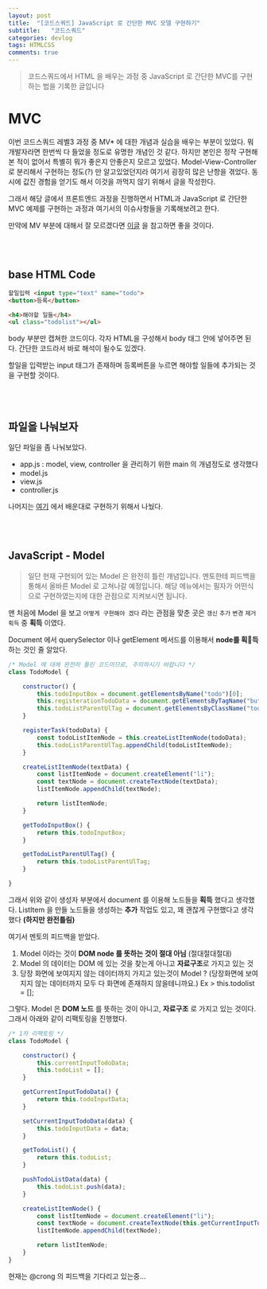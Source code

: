 ```yaml
---
layout: post
title:  "[코드스쿼드] JavaScript 로 간단한 MVC 모델 구현하기"
subtitle:   "코드스쿼드"
categories: devlog
tags: HTMLCSS
comments: true
---
```


> 코드스쿼드에서  HTML 을 배우는 과정 중 JavaScript 로 간단한 MVC를 구현하는 법을 기록한 글입니다

# MVC

이번 코드스쿼드 레벨3 과정 중 MV* 에 대한 개념과 실습을 배우는 부분이 있었다. 뭐 개발자라면 한번씩 다 들었을 정도로 유명한 개념인 것 같다. 하지만 본인은 정작 구현해본 적이 없어서 특별히 뭐가 좋은지 안좋은지 모르고 있었다. Model-View-Controller 로 분리해서 구현하는 정도(?) 만 알고있었던지라 여기서 굉장히 많은 난항을 겪었다. 동시에 값진 경험을 얻기도 해서 이것을 까먹지 않기 위해서 글을 작성한다.

그래서 해당 글에서 프론트엔드 과정을 진행하면서 HTML과 JavaScript 로 간단한 MVC 예제를 구현하는 과정과 여기서의 이슈사항들을 기록해보려고 한다.

만약에 MV 부분에 대해서 잘 모르겠다면 [이글](https://antaehyeon.github.io/devlog/2018/07/14/%EC%BD%94%EB%93%9C%EC%8A%A4%EC%BF%BC%EB%93%9C-MV%EC%97%AD%ED%95%A0%EB%82%98%EB%88%84%EA%B8%B0/) 을 참고하면 좋을 것이다.

<br/>

<br/>

## base HTML Code

```html
할일입력 <input type="text" name="todo">
<button>등록</button>

<h4>해야할 일들</h4>
<ul class="todolist"></ul>
```

body 부분만 캡쳐한 코드이다. 각자 HTML을 구성해서 body 태그 안에 넣어주면 된다. 간단한 코드라서 바로 해석이 될수도 있겠다.

할일을 입력받는 input 태그가 존재하며 등록버튼을 누르면 해야할 일들에 추가되는 것을 구현할 것이다.

<br/>

<br/>

## 파일을 나눠보자

일단 파일을 좀 나눠보았다. 

- app.js : model, view, controller 을 관리하기 위한 main 의 개념정도로 생각했다
- model.js
- view.js
- controller.js

나머지는 [여기](https://antaehyeon.github.io/devlog/2018/07/14/%EC%BD%94%EB%93%9C%EC%8A%A4%EC%BF%BC%EB%93%9C-MV%EC%97%AD%ED%95%A0%EB%82%98%EB%88%84%EA%B8%B0/) 에서 배운대로 구현하기 위해서 나눴다.

<br/>

<br/>

## JavaScript - Model

> 일단 현재 구현되어 있는 Model 은 완전히 틀린 개념입니다. 멘토한테 피드백을 통해서 올바른 Model 로 고쳐나갈 예정입니다. 해당 메뉴에서는 필자가 어떤식으로 구현하였는지에 대한 관점으로 지켜보시면 됩니다.

맨 처음에 Model 을 보고 `어떻게 구현해야 겠다` 라는 관점을 맞춘 곳은 `갱신` `추가` `변경` `제거` `획득` 중 **획득** 이였다.

Document 에서 querySelector 이나 getElement 메서드를 이용해서 **node를 획득** 하는 것인 줄 알았다.

```javascript
/* Model 에 대해 완전히 틀린 코드이므로, 주의하시기 바랍니다 */
class TodoModel {

    constructor() {
        this.todoInputBox = document.getElementsByName("todo")[0];
        this.registerationTodoData = document.getElementsByTagName("button");
        this.todoListParentUlTag = document.getElementsByClassName("todolist")[0];
    }

    registerTask(todoData) {
        const todoListItemNode = this.createListItemNode(todoData);
        this.todoListParentUlTag.appendChild(todoListItemNode);
    }

    createListItemNode(textData) {
        const listItemNode = document.createElement("li");
        const textNode = document.createTextNode(textData);
        listItemNode.appendChild(textNode);

        return listItemNode;
    }

    getTodoInputBox() {
        return this.todoInputBox;
    }

    getTodoListParentUlTag() {
        return this.todoListParentUlTag;
    }

}
```

그래서 위와 같이 생성자 부분에서 document 를 이용해 노드들을 **획득** 했다고 생각했다. ListItem 을 만들 노드들을 생성하는 **추가** 작업도 있고, 꽤 괜찮게 구현했다고 생각했다 **(하지만 완전틀림)**

여기서 멘토의 피드백을 받았다.

1. Model 이라는 것이 **DOM node 를 뜻하는 것이 절대 아님** (절대절대절대)
2. Model 의 데이터는 DOM 에 있는 것을 찾는게 아니고 **자료구조**로 가지고 있는 것
3. 당장 화면에 보여지지 않는 데이터까지 가지고 있는것이 Model ? (당장화면에 보여지지 않는 데이터까지 모두 다 화면에 존재하지 않을테니까요.)
  Ex > this.todolist = [];

그렇다. Model 은 **DOM 노드** 를 뜻하는 것이 아니고, **자료구조** 로 가지고 있는 것이다. 그래서 아래와 같이 리팩토링을 진행했다.

```javascript
/* 1차 리팩토링 */
class TodoModel {

    constructor() {
        this.currentInputTodoData;
        this.todoList = [];
    }

    getCurrentInputTodoData() {
        return this.todoInputData;
    }

    setCurrentInputTodoData(data) {
        this.todoInputData = data;
    }

    getTodoList() {
        return this.todoList;
    }

    pushTodoListData(data) {
        this.todoList.push(data);
    }

    createListItemNode() {
        const listItemNode = document.createElement("li");
        const textNode = document.createTextNode(this.getCurrentInputTodoData());
        listItemNode.appendChild(textNode);

        return listItemNode;
    }
}
```

현재는 @crong 의 피드백을 기다리고 있는중...















































